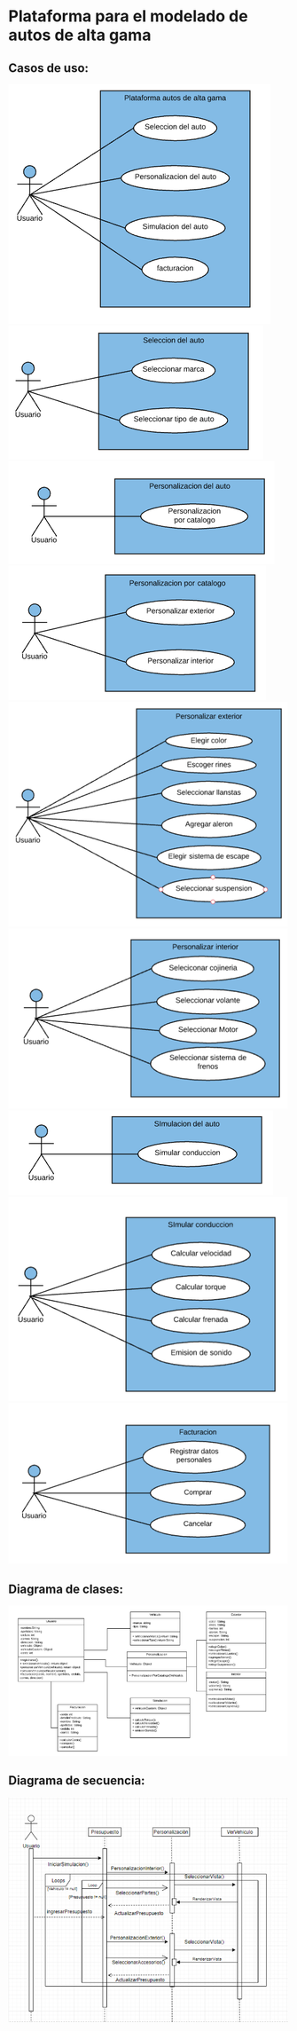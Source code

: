 # Plataforma para el modelado de autos de alta gama

## Casos de uso:

![](1.PNG)
![](2.PNG)
![](3.PNG)
![](4.PNG)
![](5.PNG)
![](6.PNG)
![](7.PNG)
![](8.PNG)
![](9.PNG)

## Diagrama de clases:

![](10.PNG)

## Diagrama de secuencia:

![](11.PNG)
